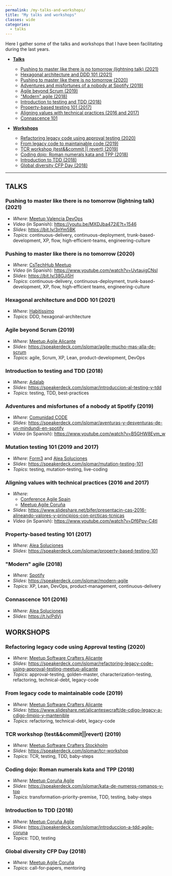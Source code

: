 ```yaml
---
permalink: /my-talks-and-workshops/
title: "My talks and workshops"
classes: wide
categories:
  - talks
---
```


Here I gather some of the talks and workshops that I have been facilitating during the last years.

- [**Talks**](#talks)

  - [Pushing to master like there is no tomorrow (lightning talk) (2021)](#pushing-to-master-like-there-is-no-tomorrow-lightning-talk-2021)
  - [Hexagonal architecture and DDD 101 (2021)](#hexagonal-architecture-and-ddd-101-2021)
  - [Pushing to master like there is no tomorrow (2020)](#Pushing-to-master-like-there-is-no-tomorrow)
  - [Adventures and misfortunes of a nobody at Spotify (2019)](#adventures-and-misfortunes-of-a-nobody-at-spotify-2019)
  - [Agile beyond Scrum (2019)](#Agile-beyond-scrum-2019)
  - ["Modern" agile (2018)](#modern-agile-2018)
  - [Introduction to testing and TDD (2018)](#introduction-to-testing-and-tdd-2018)
  - [Property-based testing 101 (2017)](#property-based-testing-101-2017)
  - [Aligning values with technical practices (2016 and 2017)](#aligning-values-with-technical-practices-2016-and-2017)
  - [Connascence 101](#connascence-101-2016)

- [**Workshops**](#workshops)
  - [Refactoring legacy code using approval testing (2020)](#refactoring-legacy-code-using-approval-testing-2020)
  - [From legacy code to maintainable code (2019)](#from-legacy-code-to-maintainable-code-2019)
  - [TCR workshop (test&&commit \|\| revert) (2019)](#tcr-workshop-testcommitrevert-2019)
  - [Coding dojo: Roman numerals kata and TPP (2018)](#coding-dojo-roman-numerals-kata-and-tpp-2018)
  - [Introduction to TDD (2018)](#introduction-to-tdd-2018)
  - [Global diversity CFP Day (2018)](#global-diversity-cfp-day-2018)

---

## TALKS

### **Pushing to master like there is no tomorrow (lightning talk)** (2021)

- _Where_: [Meetup Valencia DevOps](https://www.meetup.com/es-ES/Valencia-DevOps/events/276168962/)
- _Video_ (in Spanish): <https://youtu.be/MXDJba472jE?t=1546>
- _Slides_: <https://bit.ly/3nYm5BK>
- _Topics_: continuous-delivery, continuous-deployment, trunk-based-development, XP, flow, high-efficient-teams, engineering-culture

### **Pushing to master like there is no tomorrow** (2020)

- _Where_: [CsTechHub Meetup](https://www.meetup.com/es-ES/CSTechHub/)
- _Video_ (in Spanish): <https://www.youtube.com/watch?v=UvtaujgCNsI>
- _Slides_: <https://bit.ly/38GJj5H>
- _Topics_: continuous-delivery, continuous-deployment, trunk-based-development, XP, flow, high-efficient teams, engineering-culture

### **Hexagonal architecture and DDD 101** (2021)

- _Where_: [Habitissimo](https://www.habitissimo.es/)
- _Topics_: DDD, hexagonal-architecture

### **Agile beyond Scrum** (2019)

- _Where_: [Meetup Agile Alicante](https://www.meetup.com/es-ES/AgileAlicante/events/260459256/)
- _Slides_: <https://speakerdeck.com/islomar/agile-mucho-mas-alla-de-scrum>
- _Topics_: agile, Scrum, XP, Lean, product-development, DevOps

### **Introduction to testing and TDD** (2018)

- _Where_: [Adalab](https://adalab.es/)
- _Slides_: <https://speakerdeck.com/islomar/introduccion-al-testing-y-tdd>
- _Topics_: testing, TDD, best-practices

### **Adventures and misfortunes of a nobody at Spotify** (2019)

- _Where_: [Comunidad CODE](http://www.comunidadcode.com/)
- _Slides_: <https://speakerdeck.com/islomar/aventuras-y-desventuras-de-un-mindundi-en-spotify>
- _Video_ (in Spanish): <https://www.youtube.com/watch?v=B5GHW8Eym_w>

### **Mutation testing 101** (2019 and 2017)

- _Where_: [Form3](https://www.form3.tech/) and [Alea Soluciones](https://www.alea-soluciones.com/)
- _Slides_: <https://speakerdeck.com/islomar/mutation-testing-101>
- _Topics_: testing, mutation-testing, live-coding

### **Aligning values with technical practices** (2016 and 2017)

- _Where_:
  - [Conference Agile Spain](https://cas2016.agile-spain.org/)
  - [Meetup Agile Coruña](https://www.meetup.com/es-ES/Coruna-Agile/events/245525249/)
- _Slides_: <https://www.slideshare.net/bifer/presentacin-cas-2016-alineando-valores-y-principios-con-prcticas-tcnicas>
- _Video_ (in Spanish): <https://www.youtube.com/watch?v=Df6Ppv-C4tI>

### **Property-based testing 101** (2017)

- _Where_: [Alea Soluciones](https://www.alea-soluciones.com/)
- _Slides_: https://speakerdeck.com/islomar/property-based-testing-101

### **"Modern" agile** (2018)

- _Where_: [Spotify](https://spotify.com/)
- _Slides_: <https://speakerdeck.com/islomar/modern-agile>
- _Topics_: XP, Lean, DevOps, product-management, continuous-delivery

### **Connascence 101** (2016)

- _Where_: [Alea Soluciones](https://www.alea-soluciones.com/)
- _Slides_: <https://t.ly/PdVj>

## WORKSHOPS

### Refactoring legacy code using Approval testing (2020)

- _Where_: [Meetup Software Crafters Alicante](https://www.meetup.com/es-ES/Software-Crafters-Alicante/events/267849996/)
- _Slides_: <https://speakerdeck.com/islomar/refactoring-legacy-code-using-approval-testing-meetup-alicante>
- _Topics_: approval-testing, golden-master, characterization-testing, refactoring, technical-debt, legacy-code

### From legacy code to maintainable code (2019)

- _Where_: [Meetup Software Crafters Alicante](https://www.meetup.com/es-ES/Software-Crafters-Alicante/events/261640799/)
- _Slides_: <https://www.slideshare.net/alicanteswcraft/de-cdigo-legacy-a-cdigo-limpio-y-mantenible>
- _Topics_: refactoring, technical-debt, legacy-code

### **TCR workshop (test&&commit||revert)** (2019)

- _Where_: [Meetup Software Crafters Stockholm](https://www.meetup.com/es-ES/Stockholm-Software-Craftsmanship/events/259388924/)
- _Slides_: <https://speakerdeck.com/islomar/tcr-workshop>
- _Topics_: TCR, testing, TDD, baby-steps

### **Coding dojo: Roman numerals kata and TPP** (2018)

- _Where_: [Meetup Coruña Agile](https://www.meetup.com/es-ES/Coruna-Agile/events/250099803/)
- _Slides_: <https://speakerdeck.com/islomar/kata-de-numeros-romanos-y-tpp>
- _Topics_: transformation-priority-premise, TDD, testing, baby-steps

### **Introduction to TDD** (2018)

- _Where_: [Meetup Coruña Agile](https://www.meetup.com/es-ES/Coruna-Agile/events/247812914/)
- _Slides_: <https://speakerdeck.com/islomar/introduccion-a-tdd-agile-coruna>
- _Topics_: TDD, testing

### **Global diversity CFP Day** (2018)

- _Where_: [Meetup Agile Coruña](https://www.meetup.com/es-ES/Coruna-Agile/events/247120846/)
- _Topics_: call-for-papers, mentoring

